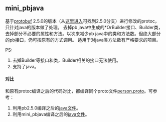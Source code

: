 ## mini_pbjava
基于[protobuf](https://github.com/protocolbuffers/protobuf) 2.5.0的版本（从[这里进入](https://github.com/protocolbuffers/protobuf/releases/tag/v2.5.0)可找到2.5.0分支）进行修改的protoc，只针对java的版本做了处理。
去掉pb java中生成的*OrBuilder接口、Builder类，去掉部分不必要的属性和方法。以次来减少pb java中的类和方法数。但绝大部分的pb接口，仍可按原有的方式调用。
适用于对java类方法数有严格要求的项目。

PS: 

1. 去掉Builder等接口和类，Builder相关的接口无法使用。
2. 支持了java。

#### 对比

和原有protoc编译之后的代码对比，都编译同个proto文件[person.proto](https://github.com/jammychan/mini_pbjava/blob/main/vs_pb2.5.0/person.proto)。可参考：

1. 利用pb2.5.0编译之后的[java文件](https://github.com/jammychan/mini_pbjava/blob/main/vs_pb2.5.0/out_java_pb2.5.0/com/example/tutorial/PBPerson.java)。
2. 利用mini_pbjava编译之后的[java文件](https://github.com/jammychan/mini_pbjava/blob/main/vs_pb2.5.0/out_java_mini_pbjava/com/example/tutorial/PBPerson.java)。
